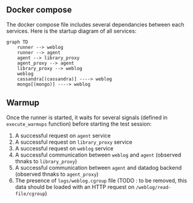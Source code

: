 ## Docker compose

The docker compose file includes several dependancies between each services. Here is the startup diagram of all services:

```mermaid
graph TD
    runner --> weblog
    runner --> agent 
    agent --> library_proxy
    agent_proxy --> agent
    library_proxy --> weblog
    weblog
    cassandra[(cassandra)] ----> weblog 
    mongo[(mongo)] ----> weblog 
```

## Warmup

Once the runner is started, it waits for several signals (defined in `execute_warmups` function) before starting the test session: 

1. A successful request on `agent` service
2. A successful request on `library_proxy` service
3. A successful request on `weblog` service
4. A successful communication between `weblog` and `agent` (observed thnaks to `library_proxy`)
5. A successful communication between `agent` and datadog backend (observed thnaks to `agent_proxy`)
6. The presence of `logs/weblog.cgroup` file (TODO : to be removed, this data should be loaded with an HTTP request on `/weblog/read-file/cgroup`)
